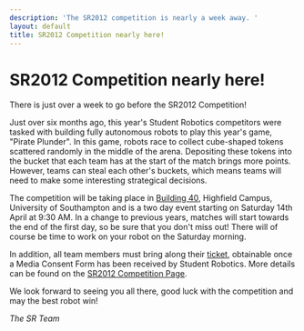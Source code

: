 ```yaml
---
description: 'The SR2012 competition is nearly a week away. '
layout: default
title: SR2012 Competition nearly here!
---
```

SR2012 Competition nearly here!
===============================

There is just over a week to go before the SR2012 Competition!

Just over six months ago, this year's Student Robotics competitors were tasked with building fully autonomous robots to play this year's game, "Pirate Plunder".  In this game, robots race to collect cube-shaped tokens scattered randomly in the middle of the arena.  Depositing these tokens into the bucket that each team has at the start of the match brings more points.  However, 
teams can steal each other's buckets, which means teams will need to make some interesting strategical decisions.

The competition will be taking place in [Building 40](http://data.southampton.ac.uk/building/40.html),
 Highfield Campus, University of Southampton and is a two day event
 starting on Saturday 14th April at 9:30 AM.
In a change to previous years,
 matches will start towards the end of the first day,
 so be sure that you don't miss out!
There will of course be time to work on your robot on the Saturday morning.

In addition, all team members must bring along their [ticket](/schools/team-leaders/#Tickets),
 obtainable once a Media Consent Form
 has been received by Student Robotics.
More details can be found on the [SR2012 Competition Page](/events/sr2012/2012-04-14-competition).

We look forward to seeing you all there, good luck with the competition
 and may the best robot win!

_The SR Team_
